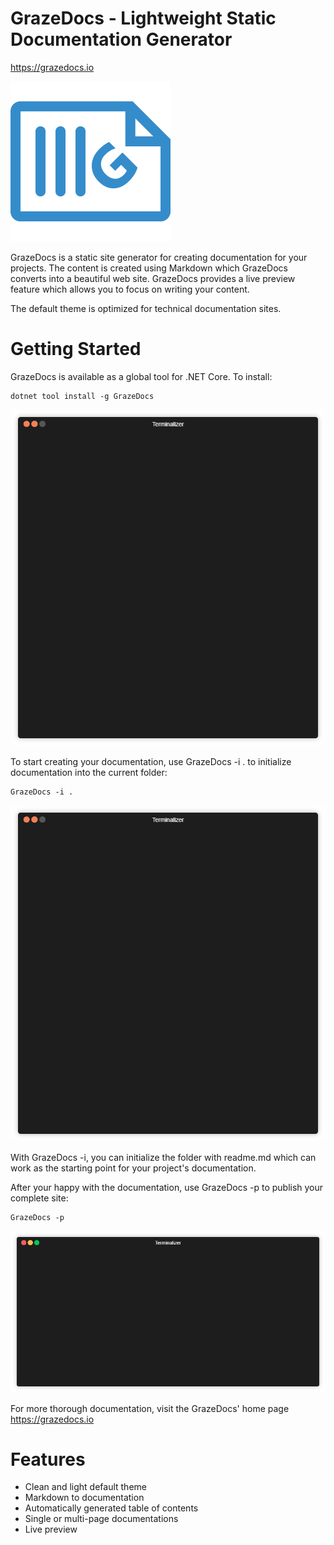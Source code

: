 # GrazeDocs - Lightweight Static Documentation Generator

https://grazedocs.io

![GrazeDocs Logo](https://github.com/mikoskinen/GrazeDocs/raw/master/logo/grazedocs_logo_blue_front_small.png "Logo")

GrazeDocs is a static site generator for creating documentation for your projects. The content is created using Markdown which GrazeDocs converts into a beautiful web site. GrazeDocs provides a live preview feature which allows you to focus on writing your content.  

The default theme is optimized for technical documentation sites.

# Getting Started

GrazeDocs is available as a global tool for .NET Core. To install:

```
dotnet tool install -g GrazeDocs
```

![GrazeDocs Installation](https://github.com/mikoskinen/GrazeDocs/raw/master/docs/installation.gif "Installation")

To start creating your documentation, use GrazeDocs -i . to initialize documentation into the current folder:

```
GrazeDocs -i .
```

![GrazeDocs Init](https://github.com/mikoskinen/GrazeDocs/raw/master/docs/init.gif "Init")

With GrazeDocs -i, you can initialize the folder with readme.md which can work as the starting point for your project's documentation.

After your happy with the documentation, use GrazeDocs -p to publish your complete site:

```
GrazeDocs -p
```

![GrazeDocs Publish](https://github.com/mikoskinen/GrazeDocs/raw/master/docs/publish.gif "Publish")

For more thorough documentation, visit the GrazeDocs' home page https://grazedocs.io

# Features

* Clean and light default theme
* Markdown to documentation
* Automatically generated table of contents
* Single or multi-page documentations
* Live preview 